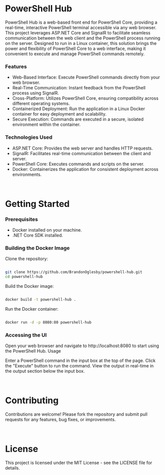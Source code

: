 # PowerShell Hub

PowerShell Hub is a web-based front end for PowerShell Core, providing a real-time, interactive PowerShell terminal accessible via any web browser. This project leverages ASP.NET Core and SignalR to facilitate seamless communication between the web client and the PowerShell process running on the server. Designed to run in a Linux container, this solution brings the power and flexibility of PowerShell Core to a web interface, making it convenient to execute and manage PowerShell commands remotely.

### Features

- Web-Based Interface: Execute PowerShell commands directly from your web browser.
- Real-Time Communication: Instant feedback from the PowerShell process using SignalR.
- Cross-Platform: Utilizes PowerShell Core, ensuring compatibility across different operating systems.
- Containerized Deployment: Run the application in a Linux Docker container for easy deployment and scalability.
- Secure Execution: Commands are executed in a secure, isolated environment within the container.

### Technologies Used

- ASP.NET Core: Provides the web server and handles HTTP requests.
- SignalR: Facilitates real-time communication between the client and server.
- PowerShell Core: Executes commands and scripts on the server.
- Docker: Containerizes the application for consistent deployment across environments.

<br>

# Getting Started

### Prerequisites

- Docker installed on your machine.
- .NET Core SDK installed.

### Building the Docker Image

Clone the repository:

```sh

git clone https://github.com/BrandonOglesby/powershell-hub.git
cd powershell-hub
```

Build the Docker image:
```sh

docker build -t powershell-hub .
```

Run the Docker container:

```sh

docker run -d -p 8080:80 powershell-hub
```

### Accessing the UI

Open your web browser and navigate to http://localhost:8080 to start using the PowerShell Hub.
Usage

Enter a PowerShell command in the input box at the top of the page.
Click the "Execute" button to run the command.
View the output in real-time in the output section below the input box.

<br>

# Contributing

Contributions are welcome! Please fork the repository and submit pull requests for any features, bug fixes, or improvements.

<br>

# License
This project is licensed under the MIT License - see the LICENSE file for details.
